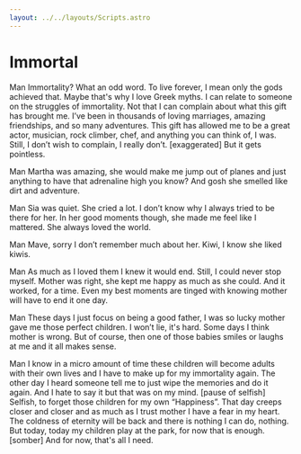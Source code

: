 ```yaml
---
layout: ../../layouts/Scripts.astro
---
```


# Immortal 

Man
Immortality? What an odd word. To live forever, I mean only the gods achieved that. Maybe that's why I love Greek myths. I can relate to someone on the struggles of immortality. Not that I can complain about what this gift has brought me. I’ve been in thousands of loving marriages, amazing friendships, and so many adventures. This gift has allowed me to be a great actor, musician, rock climber, chef, and anything you can think of, I was. Still, I don’t wish to complain, I really don’t. [exaggerated] But it gets pointless.

Man
Martha was amazing, she would make me jump out of planes and just anything to have that adrenaline high you know? And gosh she smelled like dirt and adventure. 

Man
Sia was quiet. She cried a lot. I don’t know why I always tried to be there for her. In her good moments though, she made me feel like I mattered. She always loved the world. 

Man
Mave, sorry I don’t remember much about her. Kiwi, I know she liked kiwis. 

Man
As much as I loved them I knew it would end. Still, I could never stop myself. Mother was right, she kept me happy as much as she could. And it worked, for a time. Even my best moments are tinged with knowing mother will have to end it one day. 

Man
These days I just focus on being a good father, I was so lucky mother gave me those perfect children. I won’t lie, it's hard. Some days I think mother is wrong. But of course, then one of those babies smiles or laughs at me and it all makes sense. 

Man
I know in a micro amount of time these children will become adults with their own lives and I have to make up for my immortality again. The other day I heard someone tell me to just wipe the memories and do it again. And I hate to say it but that was on my mind. [pause of selfish] Selfish, to forget those children for my own “Happiness”. That day creeps closer and closer and as much as I trust mother I have a fear in my heart. The coldness of eternity will be back and there is nothing I can do, nothing. But today, today my children play at the park, for now that is enough. [somber] And for now, that's all I need.
